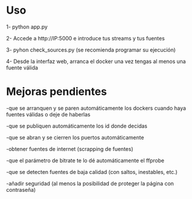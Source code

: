 # Uso
1- python app.py

2- Accede a http://IP:5000 e introduce tus streams y tus fuentes

3- pyhon check_sources.py (se recomienda programar su ejecución)

4- Desde la interfaz web, arranca el docker una vez tengas al menos una fuente válida





# Mejoras pendientes

-que se arranquen y se paren automáticamente los dockers cuando haya fuentes válidas o deje de haberlas

-que se publiquen automáticamente los id donde decidas

-que se abran y se cierren los puertos automáticamente

-obtener fuentes de internet (scrapping de fuentes)

-que el parámetro de bitrate te lo dé automáticamente el ffprobe

-que se detecten fuentes de baja calidad (con saltos, inestables, etc.)

-añadir seguridad (al menos la posibilidad de proteger la página con contraseña)
